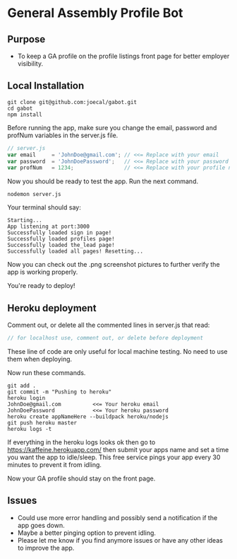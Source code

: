 # General Assembly Profile Bot

## Purpose

- To keep a GA profile on the profile listings front page for better employer visibility.

## Local Installation

```
git clone git@github.com:joecal/gabot.git
cd gabot
npm install
```

Before running the app, make sure you change the email, password and profNum variables in the server.js file.

```javascript
// server.js
var email     = 'JohnDoe@gmail.com'; // <<= Replace with your email
var password  = 'JohnDoePassword';   // <<= Replace with your password
var profNum   = 1234;                // <<= Replace with your profile number
```

Now you should be ready to test the app. Run the next command.

```
nodemon server.js
```

Your terminal should say:

```
Starting...
App listening at port:3000
Successfully loaded sign in page!
Successfully loaded profiles page!
Successfully loaded the_lead page!
Successfully loaded all pages! Resetting...
```

Now you can check out the .png screenshot pictures to further verify the app is working properly.

You're ready to deploy!

## Heroku deployment

Comment out, or delete all the commented lines in server.js that read:

```javascript
// for localhost use, comment out, or delete before deployment
```

These line of code are only useful for local machine testing. No need to use them when deploying.

Now run these commands.

```
git add .
git commit -m "Pushing to heroku"
heroku login
JohnDoe@gmail.com          <<= Your heroku email
JohnDoePassword            <<= Your heroku password
heroku create appNameHere --buildpack heroku/nodejs
git push heroku master
heroku logs -t
```

If everything in the heroku logs looks ok then go to https://kaffeine.herokuapp.com/ then submit your apps name and set a time you want the app to idle/sleep. This free service pings your app every 30 minutes to prevent it from idling.

Now your GA profile should stay on the front page.

## Issues

- Could use more error handling and possibly send a notification if the app goes down.
- Maybe a better pinging option to prevent idling.
- Please let me know if you find anymore issues or have any other ideas to improve the app.
